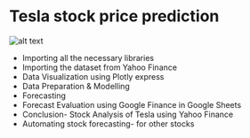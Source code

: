 # Tesla stock price prediction 

![alt text](https://unsplash.com/photos/s5oNGNlmSMM)

- Importing all the necessary libraries
- Importing the dataset from Yahoo Finance
- Data Visualization using Plotly express
- Data Preparation & Modelling
- Forecasting
- Forecast Evaluation using Google Finance in Google Sheets
- Conclusion-  Stock Analysis of Tesla using Yahoo Finance
- Automating stock forecasting- for other stocks
